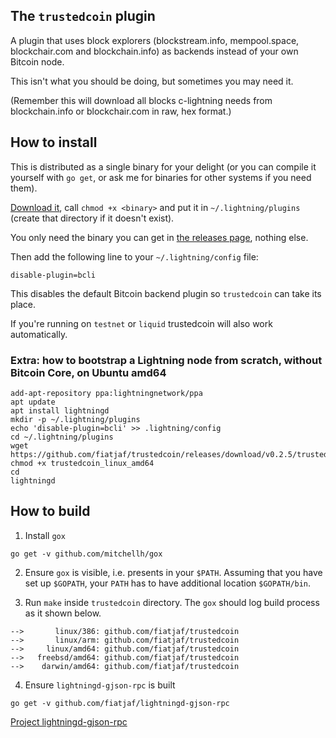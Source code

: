 ## The `trustedcoin` plugin

A plugin that uses block explorers (blockstream.info, mempool.space, blockchair.com and blockchain.info) as backends instead of your own Bitcoin node.

This isn't what you should be doing, but sometimes you may need it.

(Remember this will download all blocks c-lightning needs from blockchain.info or blockchair.com in raw, hex format.)

## How to install

This is distributed as a single binary for your delight (or you can compile it yourself with `go get`, or ask me for binaries for other systems if you need them).

[Download it](https://github.com/fiatjaf/trustedcoin/releases), call `chmod +x <binary>` and put it in `~/.lightning/plugins` (create that directory if it doesn't exist).

You only need the binary you can get in [the releases page](https://github.com/fiatjaf/trustedcoin/releases), nothing else.

Then add the following line to your `~/.lightning/config` file:

```
disable-plugin=bcli
```

This disables the default Bitcoin backend plugin so `trustedcoin` can take its place.

If you're running on `testnet` or `liquid` trustedcoin will also work automatically.

### Extra: how to bootstrap a Lightning node from scratch, without Bitcoin Core, on Ubuntu amd64

```
add-apt-repository ppa:lightningnetwork/ppa
apt update
apt install lightningd
mkdir -p ~/.lightning/plugins
echo 'disable-plugin=bcli' >> .lightning/config
cd ~/.lightning/plugins
wget https://github.com/fiatjaf/trustedcoin/releases/download/v0.2.5/trustedcoin_linux_amd64
chmod +x trustedcoin_linux_amd64
cd
lightningd
```

## How to build

1. Install `gox`

```
go get -v github.com/mitchellh/gox
```

2. Ensure `gox` is visible, i.e. presents in your `$PATH`. Assuming that you have set up `$GOPATH`, your `PATH` has to have additional location `$GOPATH/bin`.

3. Run `make` inside `trustedcoin` directory. The `gox` should log build process as it shown below.

```
-->       linux/386: github.com/fiatjaf/trustedcoin
-->       linux/arm: github.com/fiatjaf/trustedcoin
-->     linux/amd64: github.com/fiatjaf/trustedcoin
-->   freebsd/amd64: github.com/fiatjaf/trustedcoin
-->    darwin/amd64: github.com/fiatjaf/trustedcoin
```

4. Ensure `lightningd-gjson-rpc` is built

```
go get -v github.com/fiatjaf/lightningd-gjson-rpc
```

[Project lightningd-gjson-rpc](https://pkg.go.dev/github.com/fiatjaf/lightningd-gjson-rpc/plugin?tab=doc)
